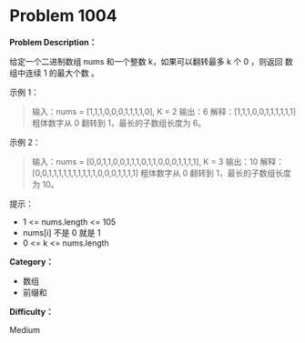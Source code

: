 # Problem 1004

**Problem Description：**

给定一个二进制数组 nums 和一个整数 k，如果可以翻转最多 k 个 0 ，则返回 数组中连续 1 的最大个数 。


示例 1：

> 输入：nums = [1,1,1,0,0,0,1,1,1,1,0], K = 2
> 输出：6
> 解释：[1,1,1,0,0,1,1,1,1,1,1]
> 粗体数字从 0 翻转到 1，最长的子数组长度为 6。

示例 2：

> 输入：nums = [0,0,1,1,0,0,1,1,1,0,1,1,0,0,0,1,1,1,1], K = 3
> 输出：10
> 解释：[0,0,1,1,1,1,1,1,1,1,1,1,0,0,0,1,1,1,1]
> 粗体数字从 0 翻转到 1，最长的子数组长度为 10。
 

提示：

- 1 <= nums.length <= 105
- nums[i] 不是 0 就是 1
- 0 <= k <= nums.length

**Category：**

- 数组
- 前缀和

**Difficulty：**

Medium

